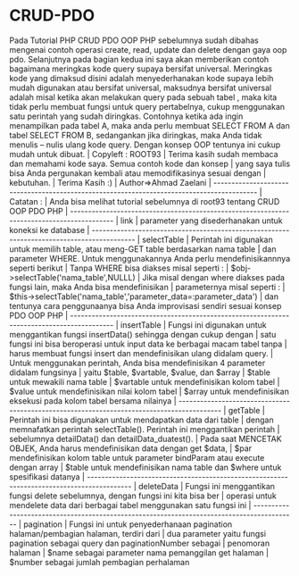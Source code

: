 # CRUD-PDO
Pada Tutorial PHP CRUD PDO OOP PHP sebelumnya sudah dibahas mengenai contoh operasi create, read, update dan delete dengan gaya oop pdo. Selanjutnya pada bagian kedua ini saya akan memberikan contoh bagaimana meringkas kode query supaya bersifat universal.
Meringkas kode yang dimaksud disini adalah menyederhanakan kode supaya lebih mudah digunakan atau bersifat universal, maksudnya bersifat universal adalah misal ketika akan melakukan query pada sebuah tabel , maka kita tidak perlu membuat fungsi untuk query pertabelnya, cukup menggunakan satu perintah yang sudah diringkas.
Contohnya ketika ada ingin menampilkan pada tabel A, maka anda perlu membuat SELECT FROM A dan tabel SELECT FROM B, sedangankan jika diringkas, maka Anda tidak menulis – nulis ulang kode query. Dengan konsep OOP tentunya ini cukup mudah untuk dibuat.
| Copyleft : ROOT93
	| Terima kasih sudah membaca dan memahami kode saya. Semua contoh kode dan konsep
	| yang saya tulis bisa Anda pergunakan kembali atau memodifikasinya sesuai dengan
	| kebutuhan.
	| Terima Kasih :)
	| Author=>Ahmad Zaelani
	| ------------------------------------------------------------------------------------------
	| Catatan :
	| Anda bisa melihat tutorial sebelumnya di root93 tentang CRUD OOP PDO PHP
	| ------------------------------------------------------------------------------------------
	| link
	| parameter yang disederhanakan untuk koneksi ke database
	| ------------------------------------------------------------------------------------------
	| selectTable
	| Perintah ini digunakan untuk memilih table, atau meng-GET table berdasarkan nama table
	| dan parameter WHERE. Untuk menggunakannya Anda perlu mendefinisikannnya seperti berikut
	| Tanpa WHERE bisa diakses misal seperti :
	| $obj->selectTable('nama_table',NULLL)
	| Jika misal dengan where diakses pada fungsi lain, maka Anda bisa mendefinisikan
	| parameternya misal seperti :
	| $this->selectTable('nama_table','parameter_data=:parameter_data')
	| dan tentunya cara penggunaanya bisa Anda improvisasi sendiri sesuai konsep PDO OOP PHP 
	| ------------------------------------------------------------------------------------------
	| insertTable
	| Fungsi ini digunakan untuk menggantikan fungsi insertData() sehingga dengan cukup dengan
	| satu fungsi ini bisa beroperasi untuk input data ke berbagai macam tabel tanpa
	| harus membuat fungsi insert dan mendefinisikan ulang didalam query.
	| Untuk menggunakan perintah, Anda bisa mendefinisikan 4 parameter didalam fungsinya
	| yaitu $table, $vartable, $value, dan $array
	| $table untuk mewakili nama table
	| $vartable untuk mendefinisikan kolom tabel
	| $value untuk mendefinisikan nilai kolom tabel
	| $array untuk mendefinisikan eksekusi pada kolom tabel bersama nilainya
	| ------------------------------------------------------------------------------------------
	| getTable
	| Perintah ini bisa digunakan untuk mendapatkan data dari table 
	| dengan memnafatkan perintah selectTable(). Perintah ini menggantikan perintah 
	| sebelumnya detailData() dan detailData_duatest().
	| Pada saat MENCETAK OBJEK, Anda harus mendefinisikan data dengan get $data,
	| $par mendefinisikan kolom table untuk parameter bindParam atau execute dengan array
	| $table untuk mendefinisikan nama table dan $where untuk spesifikasi datanya
	| ------------------------------------------------------------------------------------------
	| deleteData
	| Fungsi ini menggantikan fungsi delete sebelumnya, dengan fungsi ini kita bisa ber
	| operasi untuk mendelete data dari berbagai tabel menggunakan satu fungsi ini
	| ------------------------------------------------------------------------------------------
	| pagination
	| Fungsi ini untuk penyederhanaan pagination halaman/pembagian halaman, terdiri dari
	| dua parameter yaitu fungsi pagination sebagai query dan paginationNumber sebagai
	| penomoran halaman
	| $name sebagai parameter nama pemanggilan get halaman
	| $number sebagai jumlah pembagian perhalaman
